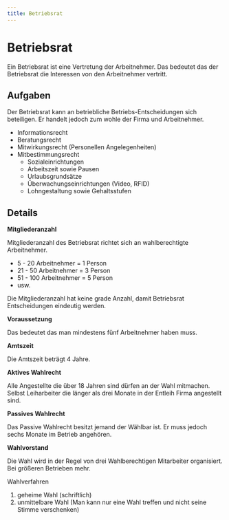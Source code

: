 ```yaml
---
title: Betriebsrat
---
```


# Betriebsrat

Ein Betriebsrat ist eine Vertretung der Arbeitnehmer. Das bedeutet das
der Betriebsrat die Interessen von den Arbeitnehmer vertritt.

## Aufgaben

Der Betriebsrat kann an betriebliche Betriebs-Entscheidungen sich
beteiligen. Er handelt jedoch zum wohle der Firma und Arbeitnehmer.

-   Informationsrecht
-   Beratungsrecht
-   Mitwirkungsrecht (Personellen Angelegenheiten)
-   Mitbestimmungsrecht
	- Sozialeinrichtungen
	- Arbeitszeit sowie Pausen
	- Urlaubsgrundsätze
	- Überwachungseinrichtungen (Video, RFID)
	- Lohngestaltung sowie Gehaltsstufen

## Details

**Mitgliederanzahl**

Mitgliederanzahl des Betriebsrat richtet sich an wahlberechtigte
Arbeitnehmer.

-   5 - 20 Arbeitnehmer = 1 Person
-   21 - 50 Arbeitnehmer = 3 Person
-   51 - 100 Arbeitnehmer = 5 Person
-   usw.

Die Mitgliederanzahl hat keine grade Anzahl, damit Betriebsrat
Entscheidungen eindeutig werden.

**Voraussetzung**

Das bedeutet das man mindestens fünf Arbeitnehmer haben muss.

**Amtszeit**

Die Amtszeit beträgt 4 Jahre.

**Aktives Wahlrecht**

Alle Angestellte die über 18 Jahren sind dürfen an der Wahl mitmachen.
Selbst Leiharbeiter die länger als drei Monate in der Entleih Firma
angestellt sind.

**Passives Wahlrecht**

Das Passive Wahlrecht besitzt jemand der Wählbar ist. Er muss jedoch
sechs Monate im Betrieb angehören.

**Wahlvorstand**

Die Wahl wird in der Regel von drei Wahlberechtigen Mitarbeiter
organisiert. Bei größeren Betrieben mehr.

Wahlverfahren

1.  geheime Wahl (schriftlich)
2.  unmittelbare Wahl (Man kann nur eine Wahl treffen und nicht seine
    Stimme verschenken)

